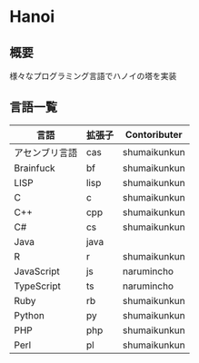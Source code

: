 # Hanoi
## 概要
様々なプログラミング言語でハノイの塔を実装

## 言語一覧
|言語|拡張子|Contoributer|
|---|---|---|
|アセンブリ言語|cas|shumaikunkun|
|Brainfuck|bf|shumaikunkun|
|LISP|lisp|shumaikunkun|
|C|c|shumaikunkun|
|C++|cpp|shumaikunkun|
|C#|cs|shumaikunkun|
|Java|java||
|R|r|shumaikunkun|
|JavaScript|js|narumincho|
|TypeScript|ts|narumincho|
|Ruby|rb|shumaikunkun|
|Python|py|shumaikunkun|
|PHP|php|shumaikunkun|
|Perl|pl|shumaikunkun|
